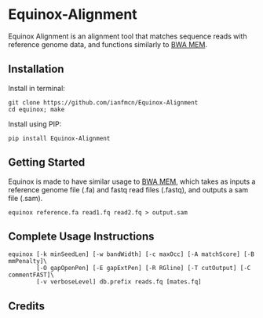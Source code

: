 # Equinox-Alignment
Equinox Alignment is an alignment tool that matches sequence reads with reference genome data, and functions similarly to [BWA MEM](https://github.com/lh3/bwa).

## Installation
Install in terminal:
```
git clone https://github.com/ianfmcn/Equinox-Alignment
cd equinox; make
```
Install using PIP:
```
pip install Equinox-Alignment
```

## Getting Started
Equinox is made to have similar usage to [BWA MEM](https://bio-bwa.sourceforge.net/bwa.shtml), which takes as inputs a reference genome file (.fa) and fastq read files (.fastq), and outputs a sam file (.sam).
```
equinox reference.fa read1.fq read2.fq > output.sam
```
## Complete Usage Instructions
```
equinox [-k minSeedLen] [-w bandWidth] [-c maxOcc] [-A matchScore] [-B mmPenalty]\
        [-O gapOpenPen] [-E gapExtPen] [-R RGline] [-T cutOutput] [-C commentFAST]\
        [-v verboseLevel] db.prefix reads.fq [mates.fq]
```

## Credits
